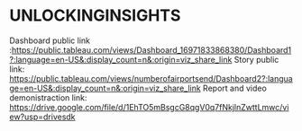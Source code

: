 # UNLOCKINGINSIGHTS


Dashboard public link :https://public.tableau.com/views/Dashboard_16971833868380/Dashboard1?:language=en-US&:display_count=n&:origin=viz_share_link
Story public link: https://public.tableau.com/views/numberofairportsend/Dashboard2?:language=en-US&:display_count=n&:origin=viz_share_link
Report and video demonistraction link: https://drive.google.com/file/d/1EhTO5mBsgcG8qgV0q7fNkjlnZwttLmwc/view?usp=drivesdk
